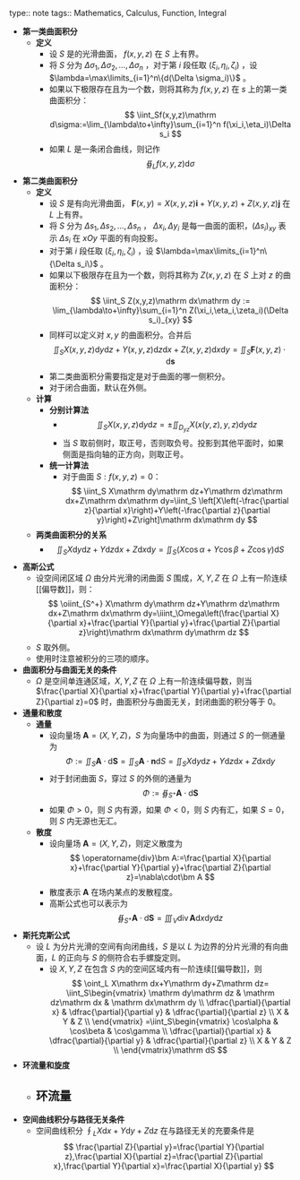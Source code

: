 type:: note
tags:: Mathematics, Calculus, Function, Integral

- **第一类曲面积分**
	- **定义**
		- 设 $S$ 是的光滑曲面， $f(x,y,z)$ 在 $S$ 上有界。
		- 将 $S$ 分为 $\Delta \sigma_1,\Delta \sigma_2,\dots,\Delta \sigma_n$ ，对于第 $i$ 段任取 $(\xi_i,\eta_i,\zeta_i)$ ，设 $\lambda=\max\limits_{i=1}^n\{d(\Delta \sigma_i)\}$ 。
		- 如果以下极限存在且为一个数，则将其称为 $f(x,y,z)$ 在 $s$ 上的第一类曲面积分：
		  $$
		  \iint_Sf(x,y,z)\mathrm d\sigma:=\lim_{\lambda\to+\infty}\sum_{i=1}^n f(\xi_i,\eta_i)\Delta s_i
		  $$
		- 如果 $L$ 是一条闭合曲线，则记作
		  $$
		  \oiint_L f(x,y,z)\mathrm d\sigma
		  $$
- **第二类曲面积分**
	- **定义**
		- 设 $S$ 是有向光滑曲面， $\bm F(x,y)=X(x,y,z)\bm i+Y(x,y,z)+Z(x,y,z)\bm j$ 在 $L$ 上有界。
		- 将 $S$ 分为 $\Delta s_1,\Delta s_2,\dots,\Delta s_n$ ， $\Delta x_i,\Delta y_i$ 是每一曲面的面积，$(\Delta s_i)_{xy}$ 表示 $\Delta s_i$ 在 $xOy$ 平面的有向投影。
		- 对于第 $i$ 段任取 $(\xi_i,\eta_i,\zeta_i)$ ，设 $\lambda=\max\limits_{i=1}^n\{\Delta s_i\}$ 。
		- 如果以下极限存在且为一个数，则将其称为 $Z(x,y,z)$ 在 $S$ 上对 $z$ 的曲面积分：
		  $$
		  \iint_S Z(x,y,z)\mathrm dx\mathrm dy := \lim_{\lambda\to+\infty}\sum_{i=1}^n Z(\xi_i,\eta_i,\zeta_i)(\Delta s_i)_{xy}
		  $$
		- 同样可以定义对 $x,y$ 的曲面积分。合并后
		  $$
		  \iint_S X(x,y,z)\mathrm dy\mathrm dz+Y(x,y,z)\mathrm dz\mathrm dx+Z(x,y,z)\mathrm dx\mathrm dy=\iint_S \bm F(x,y,z)\cdot \mathrm d\bm s
		  $$
		- 第二类曲面积分需要指定是对于曲面的哪一侧积分。
		- 对于闭合曲面，默认在外侧。
	- **计算**
		- **分别计算法**
			- $$
			  \iint_S X(x,y,z)\mathrm dy\mathrm dz=\pm\iint_{D_{yz}} X(x(y,z),y,z)\mathrm dy\mathrm dz 
			  $$
			- 当 $S$ 取前侧时，取正号，否则取负号。投影到其他平面时，如果侧面是指向轴的正方向，则取正号。
		- **统一计算法**
			- 对于曲面 $S:f(x,y,z)=0$：
			  $$
			  \iint_S X\mathrm dy\mathrm dz+Y\mathrm dz\mathrm dx+Z\mathrm dx\mathrm dy=\iint_S \left[X\left(-\frac{\partial z}{\partial x}\right)+Y\left(-\frac{\partial z}{\partial y}\right)+Z\right]\mathrm dx\mathrm dy
			  $$
	- **两类曲面积分的关系**
		- $$
		  \iint_S X\mathrm dy\mathrm dz+Y\mathrm dz\mathrm dx+Z\mathrm dx\mathrm dy=\iint_S (X\cos\alpha+Y\cos\beta+Z\cos\gamma)\mathrm dS
		  $$
- **高斯公式**
	- 设空间闭区域 $\Omega$ 由分片光滑的闭曲面 $S$ 围成，$X,Y,Z$ 在 $\Omega$ 上有一阶连续[[偏导数]]，则：
	  $$
	  \oiint_{S^+} X\mathrm dy\mathrm dz+Y\mathrm dz\mathrm dx+Z\mathrm dx\mathrm dy=\iiint_\Omega\left(\frac{\partial X}{\partial x}+\frac{\partial Y}{\partial y}+\frac{\partial Z}{\partial z}\right)\mathrm dx\mathrm dy\mathrm dz
	  $$
	- $S$ 取外侧。
	- 使用时注意被积分的三项的顺序。
- **曲面积分与曲面无关的条件**
	- $\Omega$ 是空间单连通区域，$X,Y,Z$ 在 $\Omega$ 上有一阶连续偏导数，则当 $\frac{\partial X}{\partial x}+\frac{\partial Y}{\partial y}+\frac{\partial Z}{\partial z}=0$ 时，曲面积分与曲面无关，封闭曲面的积分等于 $0$。
- **通量和散度**
	- **通量**
		- 设向量场 $\bm A=(X,Y,Z)$，$S$ 为向量场中的曲面，则通过 $S$ 的一侧通量为
		  $$
		  \Phi:=\iint_S \bm A\cdot\mathrm d\bm S=\iint_S \bm A\cdot\bm n\mathrm dS=\iint_S X\mathrm dy\mathrm dz+Y\mathrm dz\mathrm dx+Z\mathrm dx\mathrm dy
		  $$
		- 对于封闭曲面 $S$，穿过 $S$ 的外侧的通量为
		  $$
		  \Phi:=\oiint_{S^+} \bm A\cdot\mathrm d\bm S
		  $$
		- 如果 $\Phi>0$，则 $S$ 内有源，如果 $\Phi<0$，则 $S$ 内有汇，如果 $S=0$，则 $S$ 内无源也无汇。
	- **散度**
		- 设向量场 $\bm A=(X,Y,Z)$，则定义散度为
		  $$
		  \operatorname{div}\bm A:=\frac{\partial X}{\partial x}+\frac{\partial Y}{\partial y}+\frac{\partial Z}{\partial z}=\nabla\cdot\bm A
		  $$
		- 散度表示 $\bm A$ 在场内某点的发散程度。
		- 高斯公式也可以表示为
		  $$
		  \oiint_{S^+}\bm A\cdot\mathrm d\bm S=\iiint_V\operatorname{div}\bm A\mathrm dx\mathrm dy\mathrm dz
		  $$
- **斯托克斯公式**
	- 设 $L$ 为分片光滑的空间有向闭曲线，$S$ 是以 $L$ 为边界的分片光滑的有向曲面，$L$ 的正向与 $S$ 的侧符合右手螺旋定则。
		- 设 $X,Y,Z$ 在包含 $S$ 内的空间区域内有一阶连续[[偏导数]]，则
		  $$
		  \oint_L X\mathrm dx+Y\mathrm dy+Z\mathrm dz=
		  \iint_S\begin{vmatrix}
		  \mathrm dy\mathrm dz & \mathrm dz\mathrm dx & \mathrm dx\mathrm dy \\
		  \dfrac{\partial}{\partial x} & \dfrac{\partial}{\partial y} & \dfrac{\partial}{\partial z} \\
		  X & Y & Z \\
		  \end{vmatrix}
		  =\iint_S\begin{vmatrix}
		  \cos\alpha & \cos\beta & \cos\gamma \\
		  \dfrac{\partial}{\partial x} & \dfrac{\partial}{\partial y} & \dfrac{\partial}{\partial z} \\
		  X & Y & Z \\
		  \end{vmatrix}\mathrm dS
		  $$
- **环流量和旋度**
	- **环流量**
		-
- **空间曲线积分与路径无关条件**
	- 空间曲线积分 $\oint_L X\mathrm dx+Y\mathrm dy+Z\mathrm dz$ 在与路径无关的充要条件是
	  $$
	  \frac{\partial Z}{\partial y}=\frac{\partial Y}{\partial z},\frac{\partial X}{\partial z}=\frac{\partial Z}{\partial x},\frac{\partial Y}{\partial x}=\frac{\partial X}{\partial y}
	  $$